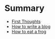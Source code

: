 # Summary

- [First Thoughts](./first_thoughts.md)
- [How to write a blog](./my-blog.md)
- [How to eat a frog](./eating-a-frog)
